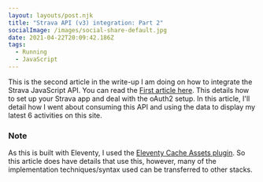 ```yaml
---
layout: layouts/post.njk
title: "Strava API (v3) integration: Part 2"
socialImage: /images/social-share-default.jpg
date: 2021-04-22T20:09:42.186Z
tags:
  - Running
  - JavaScript
---
```

This is the second article in the write-up I am doing on how to integrate the Strava JavaScript API. You can read the [First article here](https://jamesbateson.co.uk/articles/strava-api-integration-part-1/). This details how to set up your Strava app and deal with the oAuth2 setup. In this article, I'll detail how I went about consuming this API and using the data to display my latest 6 activities on this site.

<div class="post-note">
<h3><strong>Note</strong></h3>
<p>As this is built with Eleventy, I used the <a href="https://www.11ty.dev/docs/plugins/cache/">Eleventy Cache Assets plugin</a>. So this article does have details that use this, however, many of the implementation techniques/syntax used can be transferred to other stacks.</p>
</div>

